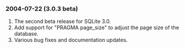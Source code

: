 ### 2004\-07\-22 (3\.0\.3 beta)

1. The second beta release for SQLite 3\.0\.
2. Add support for "PRAGMA page\_size" to adjust the page size of
the database.
3. Various bug fixes and documentation updates.



